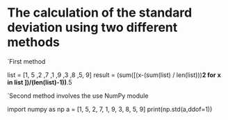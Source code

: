 
# The calculation of the standard deviation using two different methods
`First method

list = [1, 5 ,2 ,7 ,1 ,9 ,3 ,8 ,5, 9]
result = (sum([(x-(sum(list) / len(list)))**2 for x in list ])/(len(list)-1))**.5

`Second method involves the use NumPy module 

import numpy as np
a = [1, 5, 2, 7, 1, 9, 3, 8, 5, 9]
print(np.std(a,ddof=1))
